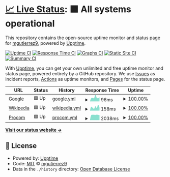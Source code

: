 # [📈 Live Status](https://demo.upptime.js.org): <!--live status--> **🟩 All systems operational**

This repository contains the open-source uptime monitor and status page for [mgutierrez9](https://demo.upptime.js.org), powered by [Upptime](https://github.com/upptime/upptime).

[![Uptime CI](https://github.com/mgutierrez9/upptime/workflows/Uptime%20CI/badge.svg)](https://github.com/mgutierrez9/upptime/actions?query=workflow%3A%22Uptime+CI%22)
[![Response Time CI](https://github.com/mgutierrez9/upptime/workflows/Response%20Time%20CI/badge.svg)](https://github.com/mgutierrez9/upptime/actions?query=workflow%3A%22Response+Time+CI%22)
[![Graphs CI](https://github.com/mgutierrez9/upptime/workflows/Graphs%20CI/badge.svg)](https://github.com/mgutierrez9/upptime/actions?query=workflow%3A%22Graphs+CI%22)
[![Static Site CI](https://github.com/mgutierrez9/upptime/workflows/Static%20Site%20CI/badge.svg)](https://github.com/mgutierrez9/upptime/actions?query=workflow%3A%22Static+Site+CI%22)
[![Summary CI](https://github.com/mgutierrez9/upptime/workflows/Summary%20CI/badge.svg)](https://github.com/mgutierrez9/upptime/actions?query=workflow%3A%22Summary+CI%22)

With [Upptime](https://upptime.js.org), you can get your own unlimited and free uptime monitor and status page, powered entirely by a GitHub repository. We use [Issues](https://github.com/mgutierrez9/upptime/issues) as incident reports, [Actions](https://github.com/mgutierrez9/upptime/actions) as uptime monitors, and [Pages](https://demo.upptime.js.org) for the status page.

<!--start: status pages-->
<!-- This summary is generated by Upptime (https://github.com/upptime/upptime) -->
<!-- Do not edit this manually, your changes will be overwritten -->
<!-- prettier-ignore -->
| URL | Status | History | Response Time | Uptime |
| --- | ------ | ------- | ------------- | ------ |
| <img alt="" src="https://favicons.githubusercontent.com/www.google.com" height="13"> [Google](https://www.google.com) | 🟩 Up | [google.yml](https://github.com/mgutierrez9/uptime/commits/HEAD/history/google.yml) | <details><summary><img alt="Response time graph" src="./graphs/google/response-time-week.png" height="20"> 96ms</summary><br><a href="https://mgutierrez9.github.io/uptime/history/google"><img alt="Response time 87" src="https://img.shields.io/endpoint?url=https%3A%2F%2Fraw.githubusercontent.com%2Fmgutierrez9%2Fuptime%2FHEAD%2Fapi%2Fgoogle%2Fresponse-time.json"></a><br><a href="https://mgutierrez9.github.io/uptime/history/google"><img alt="24-hour response time 100" src="https://img.shields.io/endpoint?url=https%3A%2F%2Fraw.githubusercontent.com%2Fmgutierrez9%2Fuptime%2FHEAD%2Fapi%2Fgoogle%2Fresponse-time-day.json"></a><br><a href="https://mgutierrez9.github.io/uptime/history/google"><img alt="7-day response time 96" src="https://img.shields.io/endpoint?url=https%3A%2F%2Fraw.githubusercontent.com%2Fmgutierrez9%2Fuptime%2FHEAD%2Fapi%2Fgoogle%2Fresponse-time-week.json"></a><br><a href="https://mgutierrez9.github.io/uptime/history/google"><img alt="30-day response time 104" src="https://img.shields.io/endpoint?url=https%3A%2F%2Fraw.githubusercontent.com%2Fmgutierrez9%2Fuptime%2FHEAD%2Fapi%2Fgoogle%2Fresponse-time-month.json"></a><br><a href="https://mgutierrez9.github.io/uptime/history/google"><img alt="1-year response time 87" src="https://img.shields.io/endpoint?url=https%3A%2F%2Fraw.githubusercontent.com%2Fmgutierrez9%2Fuptime%2FHEAD%2Fapi%2Fgoogle%2Fresponse-time-year.json"></a></details> | <details><summary><a href="https://mgutierrez9.github.io/uptime/history/google">100.00%</a></summary><a href="https://mgutierrez9.github.io/uptime/history/google"><img alt="All-time uptime 100.00%" src="https://img.shields.io/endpoint?url=https%3A%2F%2Fraw.githubusercontent.com%2Fmgutierrez9%2Fuptime%2FHEAD%2Fapi%2Fgoogle%2Fuptime.json"></a><br><a href="https://mgutierrez9.github.io/uptime/history/google"><img alt="24-hour uptime 100.00%" src="https://img.shields.io/endpoint?url=https%3A%2F%2Fraw.githubusercontent.com%2Fmgutierrez9%2Fuptime%2FHEAD%2Fapi%2Fgoogle%2Fuptime-day.json"></a><br><a href="https://mgutierrez9.github.io/uptime/history/google"><img alt="7-day uptime 100.00%" src="https://img.shields.io/endpoint?url=https%3A%2F%2Fraw.githubusercontent.com%2Fmgutierrez9%2Fuptime%2FHEAD%2Fapi%2Fgoogle%2Fuptime-week.json"></a><br><a href="https://mgutierrez9.github.io/uptime/history/google"><img alt="30-day uptime 100.00%" src="https://img.shields.io/endpoint?url=https%3A%2F%2Fraw.githubusercontent.com%2Fmgutierrez9%2Fuptime%2FHEAD%2Fapi%2Fgoogle%2Fuptime-month.json"></a><br><a href="https://mgutierrez9.github.io/uptime/history/google"><img alt="1-year uptime 100.00%" src="https://img.shields.io/endpoint?url=https%3A%2F%2Fraw.githubusercontent.com%2Fmgutierrez9%2Fuptime%2FHEAD%2Fapi%2Fgoogle%2Fuptime-year.json"></a></details>
| <img alt="" src="https://favicons.githubusercontent.com/en.wikipedia.org" height="13"> [Wikipedia](https://en.wikipedia.org) | 🟩 Up | [wikipedia.yml](https://github.com/mgutierrez9/uptime/commits/HEAD/history/wikipedia.yml) | <details><summary><img alt="Response time graph" src="./graphs/wikipedia/response-time-week.png" height="20"> 158ms</summary><br><a href="https://mgutierrez9.github.io/uptime/history/wikipedia"><img alt="Response time 221" src="https://img.shields.io/endpoint?url=https%3A%2F%2Fraw.githubusercontent.com%2Fmgutierrez9%2Fuptime%2FHEAD%2Fapi%2Fwikipedia%2Fresponse-time.json"></a><br><a href="https://mgutierrez9.github.io/uptime/history/wikipedia"><img alt="24-hour response time 134" src="https://img.shields.io/endpoint?url=https%3A%2F%2Fraw.githubusercontent.com%2Fmgutierrez9%2Fuptime%2FHEAD%2Fapi%2Fwikipedia%2Fresponse-time-day.json"></a><br><a href="https://mgutierrez9.github.io/uptime/history/wikipedia"><img alt="7-day response time 158" src="https://img.shields.io/endpoint?url=https%3A%2F%2Fraw.githubusercontent.com%2Fmgutierrez9%2Fuptime%2FHEAD%2Fapi%2Fwikipedia%2Fresponse-time-week.json"></a><br><a href="https://mgutierrez9.github.io/uptime/history/wikipedia"><img alt="30-day response time 199" src="https://img.shields.io/endpoint?url=https%3A%2F%2Fraw.githubusercontent.com%2Fmgutierrez9%2Fuptime%2FHEAD%2Fapi%2Fwikipedia%2Fresponse-time-month.json"></a><br><a href="https://mgutierrez9.github.io/uptime/history/wikipedia"><img alt="1-year response time 221" src="https://img.shields.io/endpoint?url=https%3A%2F%2Fraw.githubusercontent.com%2Fmgutierrez9%2Fuptime%2FHEAD%2Fapi%2Fwikipedia%2Fresponse-time-year.json"></a></details> | <details><summary><a href="https://mgutierrez9.github.io/uptime/history/wikipedia">100.00%</a></summary><a href="https://mgutierrez9.github.io/uptime/history/wikipedia"><img alt="All-time uptime 100.00%" src="https://img.shields.io/endpoint?url=https%3A%2F%2Fraw.githubusercontent.com%2Fmgutierrez9%2Fuptime%2FHEAD%2Fapi%2Fwikipedia%2Fuptime.json"></a><br><a href="https://mgutierrez9.github.io/uptime/history/wikipedia"><img alt="24-hour uptime 100.00%" src="https://img.shields.io/endpoint?url=https%3A%2F%2Fraw.githubusercontent.com%2Fmgutierrez9%2Fuptime%2FHEAD%2Fapi%2Fwikipedia%2Fuptime-day.json"></a><br><a href="https://mgutierrez9.github.io/uptime/history/wikipedia"><img alt="7-day uptime 100.00%" src="https://img.shields.io/endpoint?url=https%3A%2F%2Fraw.githubusercontent.com%2Fmgutierrez9%2Fuptime%2FHEAD%2Fapi%2Fwikipedia%2Fuptime-week.json"></a><br><a href="https://mgutierrez9.github.io/uptime/history/wikipedia"><img alt="30-day uptime 100.00%" src="https://img.shields.io/endpoint?url=https%3A%2F%2Fraw.githubusercontent.com%2Fmgutierrez9%2Fuptime%2FHEAD%2Fapi%2Fwikipedia%2Fuptime-month.json"></a><br><a href="https://mgutierrez9.github.io/uptime/history/wikipedia"><img alt="1-year uptime 100.00%" src="https://img.shields.io/endpoint?url=https%3A%2F%2Fraw.githubusercontent.com%2Fmgutierrez9%2Fuptime%2FHEAD%2Fapi%2Fwikipedia%2Fuptime-year.json"></a></details>
| <img alt="" src="https://favicons.githubusercontent.com/www.procomitsolutions.com" height="13"> [Procom](https://www.procomitsolutions.com) | 🟩 Up | [procom.yml](https://github.com/mgutierrez9/uptime/commits/HEAD/history/procom.yml) | <details><summary><img alt="Response time graph" src="./graphs/procom/response-time-week.png" height="20"> 2038ms</summary><br><a href="https://mgutierrez9.github.io/uptime/history/procom"><img alt="Response time 2527" src="https://img.shields.io/endpoint?url=https%3A%2F%2Fraw.githubusercontent.com%2Fmgutierrez9%2Fuptime%2FHEAD%2Fapi%2Fprocom%2Fresponse-time.json"></a><br><a href="https://mgutierrez9.github.io/uptime/history/procom"><img alt="24-hour response time 1953" src="https://img.shields.io/endpoint?url=https%3A%2F%2Fraw.githubusercontent.com%2Fmgutierrez9%2Fuptime%2FHEAD%2Fapi%2Fprocom%2Fresponse-time-day.json"></a><br><a href="https://mgutierrez9.github.io/uptime/history/procom"><img alt="7-day response time 2038" src="https://img.shields.io/endpoint?url=https%3A%2F%2Fraw.githubusercontent.com%2Fmgutierrez9%2Fuptime%2FHEAD%2Fapi%2Fprocom%2Fresponse-time-week.json"></a><br><a href="https://mgutierrez9.github.io/uptime/history/procom"><img alt="30-day response time 2403" src="https://img.shields.io/endpoint?url=https%3A%2F%2Fraw.githubusercontent.com%2Fmgutierrez9%2Fuptime%2FHEAD%2Fapi%2Fprocom%2Fresponse-time-month.json"></a><br><a href="https://mgutierrez9.github.io/uptime/history/procom"><img alt="1-year response time 2527" src="https://img.shields.io/endpoint?url=https%3A%2F%2Fraw.githubusercontent.com%2Fmgutierrez9%2Fuptime%2FHEAD%2Fapi%2Fprocom%2Fresponse-time-year.json"></a></details> | <details><summary><a href="https://mgutierrez9.github.io/uptime/history/procom">100.00%</a></summary><a href="https://mgutierrez9.github.io/uptime/history/procom"><img alt="All-time uptime 98.27%" src="https://img.shields.io/endpoint?url=https%3A%2F%2Fraw.githubusercontent.com%2Fmgutierrez9%2Fuptime%2FHEAD%2Fapi%2Fprocom%2Fuptime.json"></a><br><a href="https://mgutierrez9.github.io/uptime/history/procom"><img alt="24-hour uptime 100.00%" src="https://img.shields.io/endpoint?url=https%3A%2F%2Fraw.githubusercontent.com%2Fmgutierrez9%2Fuptime%2FHEAD%2Fapi%2Fprocom%2Fuptime-day.json"></a><br><a href="https://mgutierrez9.github.io/uptime/history/procom"><img alt="7-day uptime 100.00%" src="https://img.shields.io/endpoint?url=https%3A%2F%2Fraw.githubusercontent.com%2Fmgutierrez9%2Fuptime%2FHEAD%2Fapi%2Fprocom%2Fuptime-week.json"></a><br><a href="https://mgutierrez9.github.io/uptime/history/procom"><img alt="30-day uptime 99.96%" src="https://img.shields.io/endpoint?url=https%3A%2F%2Fraw.githubusercontent.com%2Fmgutierrez9%2Fuptime%2FHEAD%2Fapi%2Fprocom%2Fuptime-month.json"></a><br><a href="https://mgutierrez9.github.io/uptime/history/procom"><img alt="1-year uptime 98.27%" src="https://img.shields.io/endpoint?url=https%3A%2F%2Fraw.githubusercontent.com%2Fmgutierrez9%2Fuptime%2FHEAD%2Fapi%2Fprocom%2Fuptime-year.json"></a></details>

<!--end: status pages-->

[**Visit our status website →**](https://demo.upptime.js.org)

## 📄 License

- Powered by: [Upptime](https://github.com/upptime/upptime)
- Code: [MIT](./LICENSE) © [mgutierrez9](https://demo.upptime.js.org)
- Data in the `./history` directory: [Open Database License](https://opendatacommons.org/licenses/odbl/1-0/)
